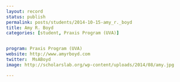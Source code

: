 ```yaml
---
layout: record
status: publish
permalink: posts/students/2014-10-15-amy_r._boyd
title: Amy R. Boyd
categories: [student, Praxis Program (UVA)]


program: Praxis Program (UVA)
website: http://www.amyrboyd.com
twitter:  MsABoyd
image: http://scholarslab.org/wp-content/uploads/2014/08/amy.jpg

---
```


